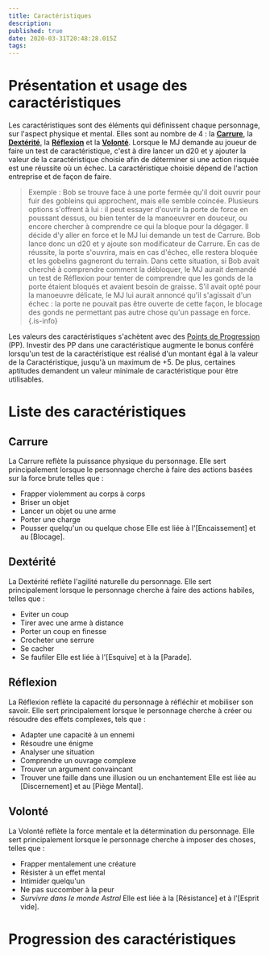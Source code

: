 ```yaml
---
title: Caractéristiques
description: 
published: true
date: 2020-03-31T20:48:28.015Z
tags: 
---
```


# Présentation et usage des caractéristiques
Les caractéristiques sont des éléments qui définissent chaque personnage, sur l'aspect physique et mental. Elles sont au nombre de 4 : la **[Carrure](##Carrure)**, la **[Dextérité](##Dextérité)**, la **[Réflexion](##Réflexion)** et la **[Volonté](##Volonté)**.
Lorsque le MJ demande au joueur de faire un test de caractéristique, c'est à dire lancer un d20 et y ajouter la valeur de la caractéristique choisie afin de déterminer si une action risquée est une réussite où un échec. La caractéristique choisie dépend de l'action entreprise et de façon de faire.
> Exemple :
Bob se trouve face à une porte fermée qu'il doit ouvrir pour fuir des gobleins qui approchent, mais elle semble coincée. Plusieurs options s'offrent à lui : il peut essayer d'ouvrir la porte de force en poussant dessus, ou bien tenter de la manoeuvrer en douceur, ou encore chercher à comprendre ce qui la bloque pour la dégager. Il décide d'y aller en force et le MJ lui demande un test de Carrure. Bob lance donc un d20 et y ajoute son modificateur de Carrure. En cas de réussite, la porte s'ouvrira, mais en cas d'échec, elle restera bloquée et les gobelins gagneront du terrain.
Dans cette situation, si Bob avait cherché à comprendre comment la débloquer, le MJ aurait demandé un test de Réflexion pour tenter de comprendre que les gonds de la porte étaient bloqués et avaient besoin de graisse. S'il avait opté pour la manoeuvre délicate, le MJ lui aurait annoncé qu'il s'agissait d'un échec : la porte ne pouvait pas être ouverte de cette façon, le blocage des gonds ne permettant pas autre chose qu'un passage en force.
{.is-info}

Les valeurs des caractéristiques s'achètent avec des [Points de Progression](http://de-dale.hd.free.fr/projet-renaissance/syst%C3%A8me-de-jeu/points-progression) (PP).
Investir des PP dans une caractéristique augmente le bonus conféré lorsqu'un test de la caractéristique est réalisé d'un montant égal à la valeur de la Caractéristique, jusqu'à un maximum de +5. De plus, certaines aptitudes demandent un valeur minimale de caractéristique pour être utilisables.

# Liste des caractéristiques
## Carrure
La Carrure reflète la puissance physique du personnage.
Elle sert principalement lorsque le personnage cherche à faire des actions basées sur la force brute telles que :
* Frapper violemment au corps à corps
* Briser un objet
* Lancer un objet ou une arme
* Porter une charge
* Pousser quelqu'un ou quelque chose
Elle est liée à l'[Encaissement] et au [Blocage].

## Dextérité
La Dextérité reflète l'agilité naturelle du personnage.
Elle sert principalement lorsque le personnage cherche à faire des actions habiles, telles que :
* Eviter un coup
* Tirer avec une arme à distance
* Porter un coup en finesse
* Crocheter une serrure
* Se cacher
* Se faufiler
Elle est liée à l'[Esquive] et à la [Parade].

## Réflexion
La Réflexion reflète la capacité du personnage à réfléchir et mobiliser son savoir.
Elle sert principalement lorsque le personnage cherche à créer ou résoudre des effets complexes, tels que :
* Adapter une capacité à un ennemi
* Résoudre une énigme
* Analyser une situation
* Comprendre un ouvrage complexe
* Trouver un argument convaincant
* Trouver une faille dans une illusion ou un enchantement
Elle est liée au [Discernement] et au [Piège Mental].

## Volonté
La Volonté reflète la force mentale et la détermination du personnage.
Elle sert principalement lorsque le personnage cherche à imposer des choses, telles que :
* Frapper mentalement une créature
* Résister à un effet mental
* Intimider quelqu'un
* Ne pas succomber à la peur
* *Survivre dans le monde Astral*
Elle est liée à la [Résistance] et à l'[Esprit vide].

# Progression des caractéristiques
